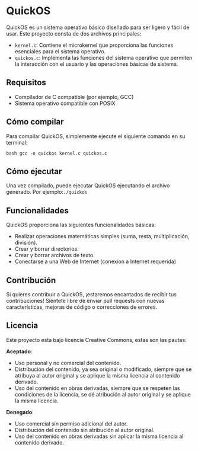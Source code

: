 # QuickOS

QuickOS es un sistema operativo básico diseñado para ser ligero y fácil de usar. Este proyecto consta de dos archivos principales:

- `kernel.c`: Contiene el microkernel que proporciona las funciones esenciales para el sistema operativo.
- `quickos.c`: Implementa las funciones del sistema operativo que permiten la interacción con el usuario y las operaciones básicas de sistema.

## Requisitos

- Compilador de C compatible (por ejemplo, GCC)
- Sistema operativo compatible con POSIX

## Cómo compilar

Para compilar QuickOS, simplemente ejecute el siguiente comando en su terminal:

```bash gcc -o quickos kernel.c quickos.c```

## Cómo ejecutar
Una vez compilado, puede ejecutar QuickOS ejecutando el archivo generado. Por ejemplo:```./quickos```

## Funcionalidades
QuickOS proporciona las siguientes funcionalidades básicas:
- Realizar operaciones matemáticas simples (suma, resta, multiplicación, división).
- Crear y borrar directorios.
- Crear y borrar archivos de texto.
- Conectarse a una Web de Internet (conexion a Internet requerida)
## Contribución
Si quieres contribuir a QuickOS, ¡estaremos encantados de recibir tus contribuciones! Siéntete libre de enviar pull requests con nuevas características, mejoras de código o correcciones de errores.
## Licencia
Este proyecto esta bajo licencia Creative Commons, estas son las pautas:

**Aceptado**:
- Uso personal y no comercial del contenido.
- Distribución del contenido, ya sea original o modificado, siempre que se atribuya al autor original y se aplique la misma licencia al contenido derivado.
- Uso del contenido en obras derivadas, siempre que se respeten las condiciones de la licencia, se dé atribución al autor original y se aplique la misma licencia.

**Denegado**:
- Uso comercial sin permiso adicional del autor.
- Distribución del contenido sin atribución al autor original.
- Uso del contenido en obras derivadas sin aplicar la misma licencia al contenido derivado.
